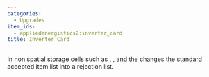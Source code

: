 ```yaml
---
categories:
  - Upgrades
item_ids:
  - appliedenergistics2:inverter_card
title: Inverter Card
---
```


In non spatial [storage cells](../storage-cells.md) such as <ItemLink
id="appliedenergistics2:1k_item_storage_cell"/>, <ItemLink
id="appliedenergistics2:view_cell"/>, <ItemLink
id="appliedenergistics2:item_formation_plane"/> and the <ItemLink
id="appliedenergistics2:item_storage_bus"/> changes the standard accepted
item list into a rejection list.

<RecipeFor id="appliedenergistics2:inverter_card" />
